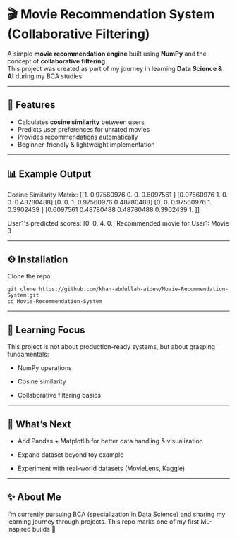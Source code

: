 # 🎬 Movie Recommendation System (Collaborative Filtering)

A simple **movie recommendation engine** built using **NumPy** and the concept of **collaborative filtering**.  
This project was created as part of my journey in learning **Data Science & AI** during my BCA studies.  

---

## 🚀 Features
- Calculates **cosine similarity** between users  
- Predicts user preferences for unrated movies  
- Provides recommendations automatically  
- Beginner-friendly & lightweight implementation  

---

## 📊 Example Output
Cosine Similarity Matrix:
[[1. 0.97560976 0. 0. 0.6097561 ]
[0.97560976 1. 0. 0. 0.48780488]
[0. 0. 1. 0.97560976 0.48780488]
[0. 0. 0.97560976 1. 0.3902439 ]
[0.6097561 0.48780488 0.48780488 0.3902439 1. ]]

User1's predicted scores: [0. 0. 4. 0.]
Recommended movie for User1: Movie 3

---

## ⚙️ Installation
Clone the repo:
```
git clone https://github.com/khan-abdullah-aidev/Movie-Recommendation-System.git
cd Movie-Recommendation-System
```

---

## 🧠 Learning Focus

This project is not about production-ready systems, but about grasping fundamentals:

- NumPy operations

- Cosine similarity

- Collaborative filtering basics

---

## 🔮 What’s Next

- Add Pandas + Matplotlib for better data handling & visualization

- Expand dataset beyond toy example

- Experiment with real-world datasets (MovieLens, Kaggle)

---

## ✨ About Me

I’m currently pursuing BCA (specialization in Data Science) and sharing my learning journey through projects.
This repo marks one of my first ML-inspired builds 🚀
